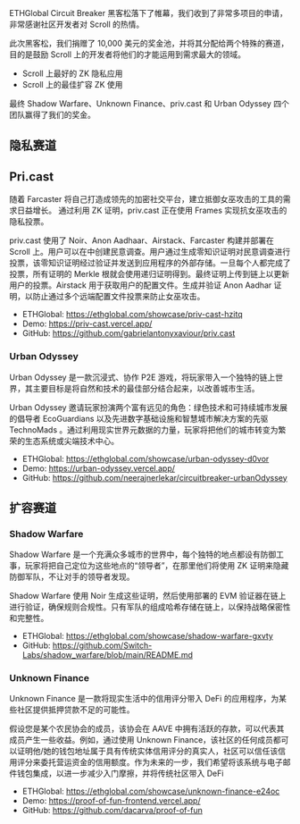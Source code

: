 
ETHGlobal Circuit Breaker 黑客松落下了帷幕，我们收到了非常多项目的申请，非常感谢社区开发者对 Scroll 的热情。

此次黑客松，我们捐赠了 10,000 美元的奖金池，并将其分配给两个特殊的赛道，目的是鼓励 Scroll 上的开发者将他们的才能运用到需求最大的领域。 
- Scroll 上最好的 ZK 隐私应用
- Scroll 上的最佳扩容 ZK 使用

最终 Shadow Warfare、Unknown Finance、priv.cast 和 Urban Odyssey 四个团队赢得了我们的奖金。


## 隐私赛道
## Pri.cast

随着 Farcaster 将自己打造成领先的加密社交平台，建立抵御女巫攻击的工具的需求日益增长。 通过利用 ZK 证明，priv.cast 正在使用 Frames 实现抗女巫攻击的隐私投票。

priv.cast 使用了 Noir、Anon Aadhaar、Airstack、Farcaster 构建并部署在 Scroll 上。用户可以在中创建民意调查。用户通过生成零知识证明对民意调查进行投票，该零知识证明经过验证并发送到应用程序的外部存储。一旦每个人都完成了投票，所有证明的 Merkle 根就会使用递归证明得到。最终证明上传到链上以更新用户的投票。Airstack 用于获取用户的配置文件。生成并验证 Anon Aadhar 证明，以防止通过多个远端配置文件投票来防止女巫攻击。


- ETHGlobal: https://ethglobal.com/showcase/priv-cast-hzitq
- Demo: https://priv-cast.vercel.app/
- GitHub: https://github.com/gabrielantonyxaviour/priv.cast


### Urban Odyssey

Urban Odyssey 是一款沉浸式、协作 P2E 游戏，将玩家带入一个独特的链上世界，其主要目标是将自然和技术的最佳部分结合起来，以改善城市生活。

Urban Odyssey 邀请玩家扮演两个富有远见的角色：绿色技术和可持续城市发展的倡导者 EcoGuardians 以及先进数字基础设施和智慧城市解决方案的先驱 TechnoMads 。通过利用现实世界元数据的力量，玩家将把他们的城市转变为繁荣的生态系统或尖端技术中心。
- ETHGlobal: https://ethglobal.com/showcase/urban-odyssey-d0vor
- Demo: https://urban-odyssey.vercel.app/
- GitHub: https://github.com/neerajnerlekar/circuitbreaker-urbanOdyssey


## 扩容赛道


### Shadow Warfare

Shadow Warfare 是一个充满众多城市的世界中，每个独特的地点都设有防御工事，玩家将把自己定位为这些地点的“领导者”，在那里他们将使用 ZK 证明来隐藏防御军队，不让对手的领导者发现。

Shadow Warfare 使用 Noir 生成这些证明，然后使用部署的 EVM 验证器在链上进行验证，确保规则合规性。只有军队的组成哈希存储在链上，以保持战略保密性和完整性。


- ETHGlobal: https://ethglobal.com/showcase/shadow-warfare-gxvty
- GitHub: https://github.com/Switch-Labs/shadow_warfare/blob/main/README.md

### Unknown Finance

Unknown Finance 是一款将现实生活中的信用评分带入 DeFi 的应用程序，为某些社区提供抵押贷款不足的可能性。

假设您是某个农民协会的成员，该协会在 AAVE 中拥有活跃的存款，可以代表其成员产生一些收益。例如，通过使用 Unknown Finance，该社区的任何成员都可以证明他/她的钱包地址属于具有传统实体信用评分的真实人，社区可以信任该信用评分来委托营运资金的信用额度。作为未来的一步，我们希望将该系统与电子邮件钱包集成，以进一步减少入门摩擦，并将传统社区带入 DeFi

- ETHGlobal: https://ethglobal.com/showcase/unknown-finance-e24oc
- Demo: https://proof-of-fun-frontend.vercel.app/
- GitHub: https://github.com/dacarva/proof-of-fun